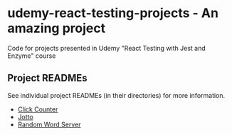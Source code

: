 # udemy-react-testing-projects - An amazing project
Code for projects presented in Udemy "React Testing with Jest and Enzyme" course

## Project READMEs
See individual project READMEs (in their directories) for more information. 

  * [Click Counter](https://github.com/flyrightsister/udemy-react-testing-projects/blob/master/click-counter/README.md)
  * [Jotto](https://github.com/flyrightsister/udemy-react-testing-projects/blob/master/jotto/README.md)
  * [Random Word Server](https://github.com/flyrightsister/udemy-react-testing-projects/blob/master/random-word-server/README.md)
